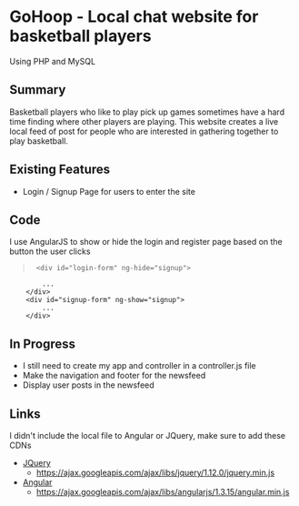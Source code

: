 # GoHoop - Local chat website for basketball players
Using PHP and MySQL

## Summary
Basketball players who like to play pick up games sometimes have a hard time finding where other players are playing.  This website creates a live local feed of post for people who are interested in gathering together to play basketball.  

## Existing Features
 - Login / Signup Page for users to enter the site

 ## Code
 I use AngularJS to show or hide the login and register page based on the button the user clicks
 >      <div id="login-form" ng-hide="signup">
			...
		</div>
		<div id="signup-form" ng-show="signup">
			...
		</div>

## In Progress
* I still need to create my app and controller in a controller.js file 
* Make the navigation and footer for the newsfeed
* Display user posts in the newsfeed

## Links
I didn't include the local file to Angular or JQuery, make sure to add these CDNs
* [JQuery](https://developers.google.com/speed/libraries/)
	* https://ajax.googleapis.com/ajax/libs/jquery/1.12.0/jquery.min.js
* [Angular](https://developers.google.com/speed/libraries/)
	* https://ajax.googleapis.com/ajax/libs/angularjs/1.3.15/angular.min.js

